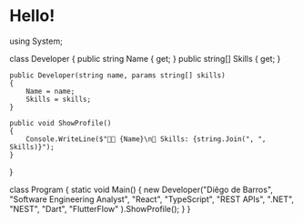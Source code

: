 # Hello!

using System;

class Developer
{
    public string Name { get; }
    public string[] Skills { get; }

    public Developer(string name, params string[] skills)
    {
        Name = name;
        Skills = skills;
    }

    public void ShowProfile()
    {
        Console.WriteLine($"👨‍💻 {Name}\n🔹 Skills: {string.Join(", ", Skills)}");
    }
}

class Program
{
    static void Main()
    {
        new Developer("Diêgo de Barros", 
            "Software Engineering Analyst", "React", "TypeScript", 
            "REST APIs", ".NET", "NEST", "Dart", "FlutterFlow"
        ).ShowProfile();
    }
}

